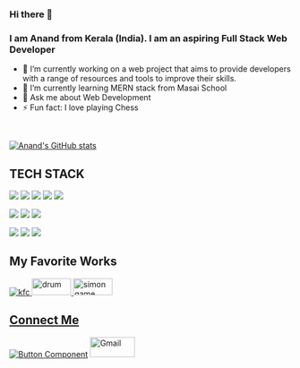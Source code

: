 ### Hi there 👋

### I am Anand from Kerala (India). I am an aspiring Full Stack Web Developer

- 🔭 I’m currently working on a web project that aims to provide developers with a
      range of resources and tools to improve their skills. 
- 🌱 I’m currently learning MERN stack from Masai School 
- 💬 Ask me about Web Development 
- ⚡ Fun fact: I love playing Chess 
<br>

<!-- github stats -->
[![Anand's GitHub stats](https://github-readme-stats.vercel.app/api?username=AnandRP2030)](https://github.com/AnandRP2030/github-readme-stats)


## TECH STACK

<img src="https://img.shields.io/badge/HTML5-E34F26?style=for-the-badge&logo=html5&logoColor=white"/> <img src="https://img.shields.io/badge/CSS3-1572B6?style=for-the-badge&logo=css3&logoColor=white"/> <img src="https://img.shields.io/badge/JavaScript-323330?style=for-the-badge&logo=javascript&logoColor=F7DF1E"/> <img src="https://img.shields.io/badge/Bootstrap-563D7C?style=for-the-badge&logo=bootstrap&logoColor=white"/>  <img src="https://img.shields.io/badge/jQuery-0769AD?style=for-the-badge&logo=jquery&logoColor=white"/>


<img src="https://img.shields.io/badge/Node.js-339933?style=for-the-badge&logo=nodedotjs&logoColor=white"/> <img src="https://img.shields.io/badge/Express.js-000000?style=for-the-badge&logo=express&logoColor=white"/>  <img src="https://img.shields.io/badge/java-%23ED8B00.svg?style=for-the-badge&logo=java&logoColor=white"/> 


<img src="https://img.shields.io/badge/npm-CB3837?style=for-the-badge&logo=npm&logoColor=white"/> <img src="https://img.shields.io/badge/GitHub-100000?style=for-the-badge&logo=github&logoColor=white"/>  <img src="https://img.shields.io/badge/GIT-E44C30?style=for-the-badge&logo=git&logoColor=white"/> 


## My Favorite Works

<a href="https://anandrp2030.github.io/KFC-Clone-Project/"> <img src="https://online.kfc.co.in/static/media/kfcLogo.492728c6.svg" alt="kfc"> </a> <a href="https://anandrp2030.github.io/Drum-Kit/"> <img src="https://www.shutterstock.com/image-vector/drum-musical-instruments-collection-bongo-260nw-1927626704.jpg" width="70" height="30" alt="drum"> </a> <a href="https://anandrp2030.github.io/Simon-Game/"> <img src="https://upload.wikimedia.org/wikipedia/commons/thumb/c/cd/Simon_Electronic_Game.jpg/330px-Simon_Electronic_Game.jpg" alt="simon game" width="70" height="30">




## Connect Me
[![Button Component](https://readme-components.vercel.app/api?component=button&text=Linkedin)](https://www.linkedin.com/in/anandrp2030/) <a href="https://mail.google.com/mail/?view=cm&fs=1&to=anand.rp2030@gmail.com">
  <img src="https://img.shields.io/badge/Gmail-D14836?style=for-the-badge&logo=gmail&logoColor=white" alt="Gmail" height="36" width="80">
</a> 

      
      
